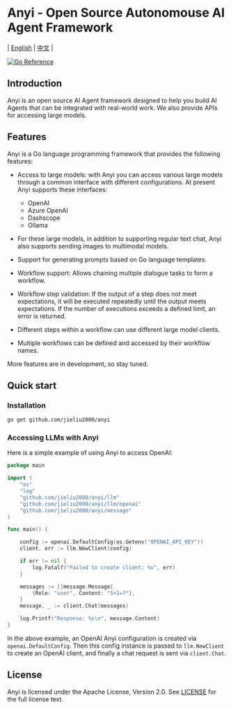 # Anyi - Open Source Autonomouse AI Agent Framework

| [English](README.md) | [中文](README-zh.md) |

[![Go Reference](https://pkg.go.dev/badge/github.com/jieliu2000/anyi.svg)](https://pkg.go.dev/github.com/jieliu2000/anyi)


## Introduction

Anyi is an open source AI Agent framework designed to help you build AI Agents that can be integrated with real-world work. We also provide APIs for accessing large models.

## Features

Anyi is a Go language programming framework that provides the following features:

- Access to large models: with Anyi you can access various large models through a common interface with different configurations. At present Anyi supports these interfaces:
	- OpenAI
	- Azure OpenAI
	- Dashscope
	- Ollama

- For these large models, in addition to supporting regular text chat, Anyi also supports sending images to multimodal models.
- Support for generating prompts based on Go language templates.
- Workflow support: Allows chaining multiple dialogue tasks to form a workflow.
- Workflow step validation: If the output of a step does not meet expectations, it will be executed repeatedly until the output meets expectations. If the number of executions exceeds a defined limit, an error is returned.
- Different steps within a workflow can use different large model clients.
- Multiple workflows can be defined and accessed by their workflow names.

More features are in development, so stay tuned.

## Quick start

### Installation

```bash
go get github.com/jieliu2000/anyi
```

### Accessing LLMs with Anyi

Here is a simple example of using Anyi to access OpenAI:

```go
package main

import (
	"os"
	"log"
	"github.com/jieliu2000/anyi/llm"
	"github.com/jieliu2000/anyi/llm/openai"
	"github.com/jieliu2000/anyi/message"
)

func main() {

	config := openai.DefaultConfig(os.Getenv("OPENAI_API_KEY"))
	client, err := llm.NewClient(config)

	if err != nil {
		log.Fatalf("Failed to create client: %v", err)
	}

	messages := []message.Message{
		{Role: "user", Content: "5+1=?"},
	}
	message, _ := client.Chat(messages)

	log.Printf("Response: %s\n", message.Content)
}

```

In the above example, an OpenAI Anyi configuration is created via `openai.DefaultConfig`. Then this config instance is passed to `llm.NewClient` to create an OpenAI client, and finally a chat request is sent via `client.Chat`.

## License

Anyi is licensed under the Apache License, Version 2.0. See [LICENSE](LICENSE) for the full license text.